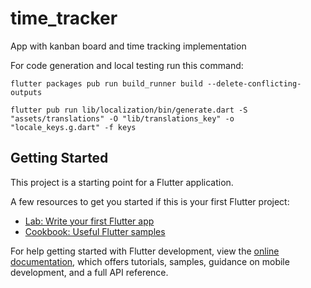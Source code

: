 # time_tracker

App with kanban board and time tracking implementation

For code generation and local testing run this command:
```
flutter packages pub run build_runner build --delete-conflicting-outputs
```
```
flutter pub run lib/localization/bin/generate.dart -S "assets/translations" -O "lib/translations_key" -o "locale_keys.g.dart" -f keys
```
## Getting Started

This project is a starting point for a Flutter application.

A few resources to get you started if this is your first Flutter project:

- [Lab: Write your first Flutter app](https://docs.flutter.dev/get-started/codelab)
- [Cookbook: Useful Flutter samples](https://docs.flutter.dev/cookbook)

For help getting started with Flutter development, view the
[online documentation](https://docs.flutter.dev/), which offers tutorials,
samples, guidance on mobile development, and a full API reference.
